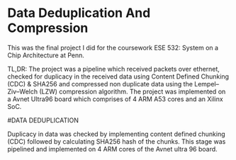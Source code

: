 # Data Deduplication And Compression

This was the final project I did for the coursework ESE 532: System on a Chip Architecture at Penn.

TL,DR: The project was a pipeline which received packets over ethernet, checked for duplicacy in the received data using Content Defined Chunking (CDC) & SHA256 and compressed non duplicate data using the Lempel–Ziv–Welch (LZW) compression algorithm. The project was implemented on a Avnet Ultra96 board which comprises of 4 ARM A53 cores and an Xilinx SoC.

#DATA DEDUPLICATION

Duplicacy in data was checked by implementing content defined chunking (CDC) followed by calculating SHA256 hash of the chunks. This stage was pipelined and implemented on 4 ARM cores of the Avnet ultra 96 board.

